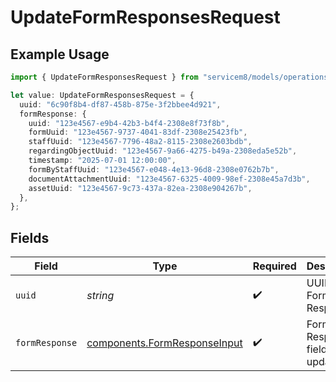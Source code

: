 # UpdateFormResponsesRequest

## Example Usage

```typescript
import { UpdateFormResponsesRequest } from "servicem8/models/operations";

let value: UpdateFormResponsesRequest = {
  uuid: "6c90f8b4-df87-458b-875e-3f2bbee4d921",
  formResponse: {
    uuid: "123e4567-e9b4-42b3-b4f4-2308e8f73f8b",
    formUuid: "123e4567-9737-4041-83df-2308e25423fb",
    staffUuid: "123e4567-7796-48a2-8115-2308e2603bdb",
    regardingObjectUuid: "123e4567-9a66-4275-b49a-2308eda5e52b",
    timestamp: "2025-07-01 12:00:00",
    formByStaffUuid: "123e4567-e048-4e13-96d8-2308e0762b7b",
    documentAttachmentUuid: "123e4567-6325-4009-98ef-2308e45a7d3b",
    assetUuid: "123e4567-9c73-437a-82ea-2308e904267b",
  },
};
```

## Fields

| Field                                                                        | Type                                                                         | Required                                                                     | Description                                                                  |
| ---------------------------------------------------------------------------- | ---------------------------------------------------------------------------- | ---------------------------------------------------------------------------- | ---------------------------------------------------------------------------- |
| `uuid`                                                                       | *string*                                                                     | :heavy_check_mark:                                                           | UUID of the Form Response                                                    |
| `formResponse`                                                               | [components.FormResponseInput](../../models/components/formresponseinput.md) | :heavy_check_mark:                                                           | Form Response fields to update                                               |